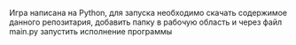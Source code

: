 Игра написана на Python, для запуска необходимо скачать содержимое данного репозитария, добавить папку в рабочую область и через файл main.py запустить исполнение программы
